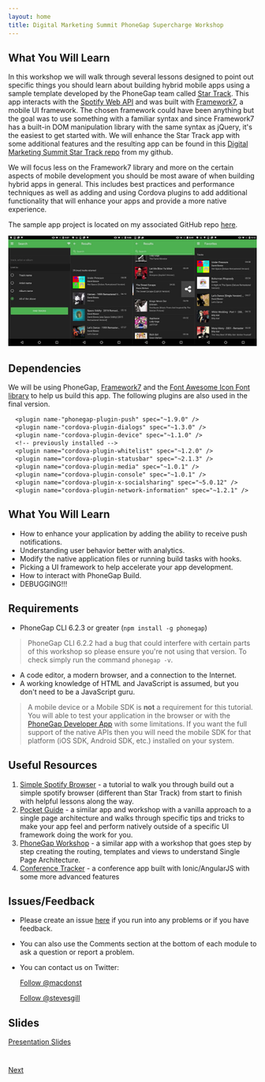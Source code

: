 ```yaml
---
layout: home
title: Digital Marketing Summit PhoneGap Supercharge Workshop
---
```


## What You Will Learn
In this workshop we will walk through several lessons designed to point out specific things you should learn
about building hybrid mobile apps using a sample template developed by the PhoneGap team called
[Star Track](https://github.com/phonegap/phonegap-app-star-track/).  This app interacts with the [Spotify Web API](https://developer.spotify.com/web-api/) and was built with [Framework7](http://framework7.io), a mobile
UI framework. The chosen framework could have been anything but the goal was to use something with a familiar
syntax and since Framework7 has a built-in DOM manipulation library with the same syntax as jQuery, it's the
easiest to get started with. We will enhance the Star Track app with some additional features and the resulting
app can be found in this [Digital Marketing Summit Star Track repo](https://github.com/macdonst/summit-phonegap-supercharge) from my github.

We will focus less on the Framework7 library and more on the certain aspects of mobile development you should be
most aware of when building hybrid apps in general. This includes best practices and performance techniques as well as adding and using Cordova plugins to add additional functionality that will enhance your apps and provide a more native experience.

The sample app project is located on my associated
GitHub repo [here](https://github.com/macdonst/summit-phonegap-supercharge).

<img class="screenshot" src="images/and-screens.jpg"/>

## Dependencies
We will be using PhoneGap, [Framework7](http://framework7.io) and the [Font Awesome Icon Font library](http://fortawesome.github.io/Font-Awesome/)
 to help us build this app. The following plugins are also used in the final version.

      <plugin name-"phonegap-plugin-push" spec="~1.9.0" />
      <plugin name-"cordova-plugin-dialogs" spec="~1.3.0" />
      <plugin name-"cordova-plugin-device" spec="~1.1.0" />
      <!-- previously installed -->
      <plugin name="cordova-plugin-whitelist" spec="~1.2.0" />
      <plugin name="cordova-plugin-statusbar" spec="~2.1.3" />
      <plugin name="cordova-plugin-media" spec="~1.0.1" />
      <plugin name="cordova-plugin-console" spec="~1.0.1" />
      <plugin name="cordova-plugin-x-socialsharing" spec="~5.0.12" />
      <plugin name="cordova-plugin-network-information" spec="~1.2.1" />


## What You Will Learn
- How to enhance your application by adding the ability to receive push notifications.
- Understanding user behavior better with analytics.
- Modify the native application files or running build tasks with hooks.
- Picking a UI framework to help accelerate your app development.
- How to interact with PhoneGap Build.
- DEBUGGING!!!

## Requirements
- PhoneGap CLI 6.2.3 or greater (`npm install -g phonegap`)
> PhoneGap CLI 6.2.2 had a bug that could interfere with certain parts of this workshop so please ensure you're not using
that version. To check simply run the command `phonegap -v`.
- A code editor, a modern browser, and a connection to the Internet.
- A working knowledge of HTML and JavaScript is assumed, but you don't need to be a JavaScript guru.

>A mobile device or a Mobile SDK is **not** a requirement for this tutorial. You will able to test your application in the browser or with the
[PhoneGap Developer App](http://docs.phonegap.com/getting-started/2-install-mobile-app/) with some limitations. If you want the full support of the native APIs then you will need the mobile
SDK for that platform (iOS SDK, Android SDK, etc.) installed on your system.

## Useful Resources
1. [Simple Spotify Browser](http://hollyschinsky.github.io/spotify-browser) - a tutorial to walk you through build out a simple spotify browser (different than Star Track) from start to finish with helpful lessons along the way.
2. [Pocket Guide](http://hollyschinsky.github.io/pocket-guide) - a similar app and workshop with a vanilla approach to a single page architecture and walks through specific
tips and tricks to make your app feel and perform natively outside of a specific UI framework doing the work for you.
3. [PhoneGap Workshop](http://hollyschinsky.github.io/phonegap-workshop) - a similar app with a workshop that goes step by step creating the routing, templates and views to understand Single Page Architecture.
4. [Conference Tracker](http://hollyschinsky.github.io/ConferenceTracker) - a conference app built with Ionic/AngularJS with some more advanced features


## Issues/Feedback
- Please create an issue [here](https://github.com/macdonst/summit-phonegap-supercharge/issues) if you run
into any problems or if you have feedback.

- You can also use the Comments section at the bottom of each module to ask a question or report a problem.

- You can contact us on Twitter:

    <a href="https://twitter.com/macdonst" class="twitter-follow-button" data-show-count="true"
    data-size="large" data-lang="en">Follow
    @macdonst</a>
    <script>!function(d,s,id){var js,fjs=d.getElementsByTagName(s)[0];if(!d.getElementById(id)){js=d.createElement(s);js.id=id;js.src="//platform.twitter.com/widgets.js";fjs.parentNode.insertBefore(js,fjs);}}(document,"script","twitter-wjs");</script>

    <a href="https://twitter.com/stevesgill" class="twitter-follow-button" data-show-count="true"
    data-size="large" data-lang="en">Follow
    @stevesgill</a>
    <script>!function(d,s,id){var js,fjs=d.getElementsByTagName(s)[0];if(!d.getElementById(id)){js=d.createElement(s);js.id=id;js.src="//platform.twitter.com/widgets.js";fjs.parentNode.insertBefore(js,fjs);}}(document,"script","twitter-wjs");</script>


## Slides
[Presentation Slides](https://github.com/macdonst/summit-phonegap-supercharge/blob/gh-pages/preso/www/index.html)

<div class="row" style="margin-top:40px;">
<div class="col-sm-12">
<a href="lesson1.html" class="btn btn-default pull-right">Next <i class="glyphicon
glyphicon-chevron-right"></i></a>
</div>
</div>

<script>
  (function(i,s,o,g,r,a,m){i['GoogleAnalyticsObject']=r;i[r]=i[r]||function(){
  (i[r].q=i[r].q||[]).push(arguments)},i[r].l=1*new Date();a=s.createElement(o),
  m=s.getElementsByTagName(o)[0];a.async=1;a.src=g;m.parentNode.insertBefore(a,m)
  })(window,document,'script','//www.google-analytics.com/analytics.js','ga');

  ga('create', 'UA-72845162-1', 'auto');
  ga('send', 'pageview');

</script>
